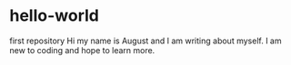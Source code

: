 # hello-world
first repository
Hi my name is August and I am writing about myself. I am new to coding and hope to learn more.
